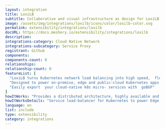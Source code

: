 ```yaml
---
layout: integration
title: LoxiLB
subtitle: Collaborative and visual infrastructure as design for LoxiLB
image: /assets/img/integrations/loxilb/icons/color/loxilb-color.svg
permalink: extensibility/integrations/loxilb
docURL: https://docs.meshery.io/extensibility/integrations/loxilb
description: 
integrations-category: Cloud Native Network
integrations-subcategory: Service Proxy
registrant: Github
components: 
components-count: 0
relationships: 
relationship-count: 0
featureList: [
  "LoxiLB turns Kubernetes network load balancing into high speed,  flexible and programmable LB services.",
  "Designed to power on-premise, edge and public-cloud Kubernetes apps.",
  "Easily export  your cloud-native k8s micro- services with  goBGP"
]
howItWorks: "Provides a distributed architecture, highly available and scalable load balancer in bare metal servers. Reduce fail over time with fast sync-up mechanism."
howItWorksDetails: "Service load-balancer for Kubernetes to power Edge, 5G, IoT, XaaS Apps ​"
language: en
list: include
type: extensibility
category: integrations
---
```

